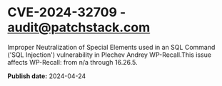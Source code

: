 # CVE-2024-32709 - audit@patchstack.com

Improper Neutralization of Special Elements used in an SQL Command ('SQL Injection') vulnerability in Plechev Andrey WP-Recall.This issue affects WP-Recall: from n/a through 16.26.5.



**Publish date:** 2024-04-24
